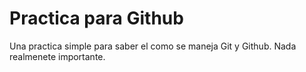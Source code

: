 # Practica para Github #

Una practica simple para saber el como se maneja Git y Github. 
Nada realmenete importante.
